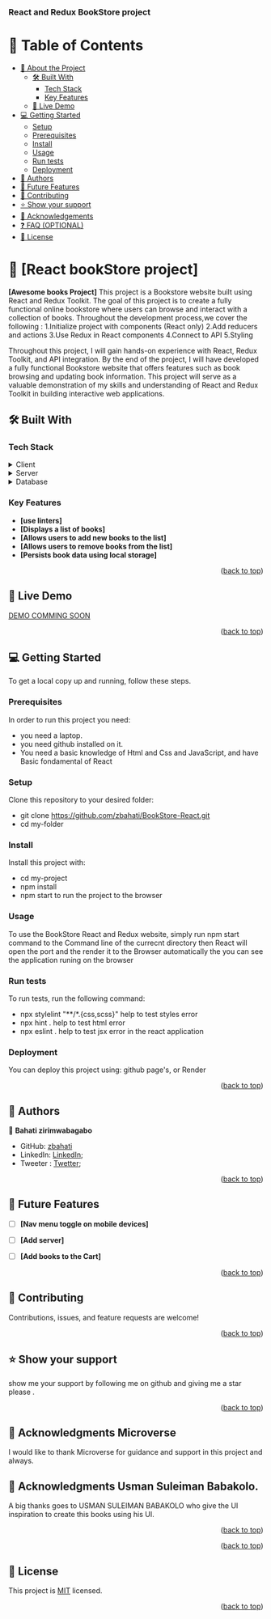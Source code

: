 <a name="readme-top"></a>

  <h3><b>React and Redux BookStore project</b></h3>

</div>

<!-- TABLE OF CONTENTS -->

# 📗 Table of Contents

- [📖 About the Project](#about-project)
  - [🛠 Built With](#built-with)
    - [Tech Stack](#tech-stack)
    - [Key Features](#key-features)
  - [🚀 Live Demo](#live-demo)
- [💻 Getting Started](#getting-started)
  - [Setup](#setup)
  - [Prerequisites](#prerequisites)
  - [Install](#install)
  - [Usage](#usage)
  - [Run tests](#run-tests)
  - [Deployment](#triangular_flag_on_post-deployment)
- [👥 Authors](#authors)
- [🔭 Future Features](#future-features)
- [🤝 Contributing](#contributing)
- [⭐️ Show your support](#support)
- [🙏 Acknowledgements](#acknowledgements)
- [❓ FAQ (OPTIONAL)](#faq)
- [📝 License](#license)

<!-- PROJECT DESCRIPTION -->

# 📖 [React bookStore project] <a name="about-project"></a>

**[Awesome books Project]**
  This project is a Bookstore website built using React and Redux Toolkit. The goal of this project is to create a fully functional online bookstore where users can browse and interact with a collection of books. Throughout the development process,we cover the following :
  1.Initialize project with components (React only)
  2.Add reducers and actions
  3.Use Redux in React components
  4.Connect to API
  5.Styling

  Throughout this project, I will gain hands-on experience with React, Redux Toolkit, and API integration. By the end of the project, I will have developed a fully functional Bookstore website that offers features such as book browsing and updating book information. This project will serve as a valuable demonstration of my skills and understanding of React and Redux Toolkit in building interactive web applications.

## 🛠 Built With <a name="built-with"></a>

### Tech Stack <a name="tech-stack"></a>



<details>
  <summary>Client</summary>
  <ul>
    <li><a href="">HTML5</a></li>
    <li><a href="">CSS3</a></li>
    <li><a href="">React</a></li>
    <li><a href="">Redux toolKit</a></li>
    <li><a href="">Api</a></li>
  </ul>
</details>

<details>
  <summary>Server</summary>
  <ul>
    <li><a href="">n/a</a></li>
  </ul>
</details>

<details>
<summary>Database</summary>
  <ul>
    <li><a href="/">n/a</a></li>
  </ul>
</details>

<!-- Features -->

### Key Features <a name="key-features"></a>


- **[use linters]**
- **[Displays a list of books]**
- **[Allows users to add new books to the list]**
- **[Allows users to remove books from the list]**
- **[Persists book data using local storage]**






<p align="right">(<a href="#readme-top">back to top</a>)</p>

<!-- LIVE DEMO -->

## 🚀 Live Demo <a name="live-demo"></a>

 <p><a href="#">DEMO COMMING SOON </a></p>

<p align="right">(<a href="#readme-top">back to top</a>)</p>

<!-- GETTING STARTED -->

## 💻 Getting Started <a name="getting-started"></a>


To get a local copy up and running, follow these steps.

### Prerequisites

In order to run this project you need:
- you need a laptop.
- you need github installed on it.
- You need a basic knowledge of Html and Css and JavaScript, and have Basic fondamental of React


### Setup

Clone this repository to your desired folder:

- git clone https://github.com/zbahati/BookStore-React.git
- cd my-folder


### Install

Install this project with:


- cd my-project
- npm install
- npm start to run the project to the browser


### Usage

To use the  BookStore React and Redux website, simply run <span style="color: blue, font-size: 20px;"> npm start<span> command to the Command line of the currecnt directory then React will open the port and the render it to the Browser automatically the you can see the application runing on the browser


### Run tests

To run tests, run the following command:

- npx stylelint "**/*.{css,scss}" help to test styles error
- npx hint . help to test html error
- npx eslint . help to test jsx error in the react application

### Deployment

You can deploy this project using: github page's, or Render


<p align="right">(<a href="#readme-top">back to top</a>)</p>

<!-- AUTHORS -->

## 👥 Authors <a name="authors"></a>



👤 **Bahati zirimwabagabo**

- GitHub: [zbahati](https://github.com/zbahati)
- LinkedIn: [LinkedIn](https://www.linkedin.com/in/zirimwabagabo-bahati);
- Tweeter : [Twetter](https://twitter.com/b2_bahati);


<p align="right">(<a href="#readme-top">back to top</a>)</p>

<!-- FUTURE FEATURES -->

## 🔭 Future Features <a name="future-features"></a>


- [ ] **[Nav menu toggle on mobile devices]**
- [ ] **[Add server]**
- [ ] **[Add books to the Cart]**


<p align="right">(<a href="#readme-top">back to top</a>)</p>

<!-- CONTRIBUTING -->

## 🤝 Contributing <a name="contributing"></a>

Contributions, issues, and feature requests are welcome!


<p align="right">(<a href="#readme-top">back to top</a>)</p>

<!-- SUPPORT -->

## ⭐️ Show your support <a name="support"></a>


show me your support by following me on github and giving me a star please .

<p align="right">(<a href="#readme-top">back to top</a>)</p>

<!-- ACKNOWLEDGEMENTS -->

## 🙏 Acknowledgments <a name="acknowledgements">Microverse</a>

I would like to thank Microverse for guidance and support in this project and always.
## 🙏 Acknowledgments <a name="acknowledgements"> Usman Suleiman Babakolo.</a>
A big thanks goes to USMAN SULEIMAN BABAKOLO who give the UI inspiration to create this books using his UI.

<p align="right">(<a href="#readme-top">back to top</a>)</p>



<p align="right">(<a href="#readme-top">back to top</a>)</p>

<!-- LICENSE -->

## 📝 License <a name="license"></a>
This project is [MIT](./license.md) licensed.



<p align="right">(<a href="#readme-top">back to top</a>)</p>